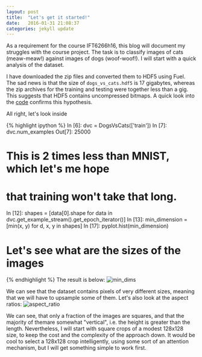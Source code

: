 ```yaml
---
layout: post
title:  "Let's get it started!"
date:   2016-01-31 21:08:37
categories: jekyll update
---
```


As a requirement for the course IFT6266h16, this blog will document my struggles with the course project.
The task is to classify images of cats (meaw-meaw!) against images of dogs (woof-woof!). I will start with 
a quick analysis of the dataset.

I have downloaded the zip files and converted them to HDF5 using Fuel. The sad
news is that the size of `dogs_vs_cats.hdf5` is 17 gigabytes, whereas the zip archives
for the training and testing were together less than a gig. This suggests that HDF5 contains uncompressed bitmaps. A quick look into the [code](https://github.com/mila-udem/fuel/blob/master/fuel/converters/dogs_vs_cats.py#L87) confirms this hypothesis. 

All right, let's look inside

{% highlight ipython %}
In [6]: dvc = DogsVsCats(['train'])
In [7]: dvc.num_examples
Out[7]: 25000
# This is 2 times less than MNIST, which let's me hope
# that training won't take that long.
In [12]: shapes = [data[0].shape for data in dvc.get_example_stream().get_epoch_iterator()]
In [13]: min_dimension = [min(x, y) for d, x, y in shapes]
In [17]: pyplot.hist(min_dimension)
# Let's see what are the sizes of the images
{% endhighlight %}
The result is below: 
![min_dims]({{site.baseurl}}/downloads/shapes.png)

We can see that the dataset contains pixels of very different sizes, meaning
that we will have to upsample some of them. Let's also look at the aspect ratios:
![aspect_ratio]({{site.baseurl}}/downloads/dim_ratios.png)

We can see, that only a fraction of the images are squares, and that the majority of themare somewhat "vertical", i.e. the height is greater than the length. Nevertheless,
I will start with square crops of a modest 128x128 size, to keep the cost and the 
complexity of the approach down. It would be cool to select a 128x128 crop intelligently, using some sort of an attention mechanism, but I will get something simple to work first.

 
[jekyll]:      http://jekyllrb.com
[jekyll-gh]:   https://github.com/jekyll/jekyll
[jekyll-help]: https://github.com/jekyll/jekyll-help
